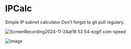 # IPCalc
Simple IP subnet calculator
Don't forget to git pull regulary.

![ScreenRecording2024-11-24at18 53 54-ezgif com-speed](https://github.com/user-attachments/assets/ce582a1a-57e8-4074-9a72-af1d9c7f8ac4)

![image](https://github.com/user-attachments/assets/ec8a9cad-25a1-4604-81dd-186a1f60a7b5)
